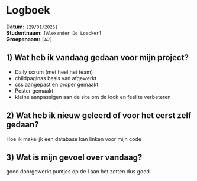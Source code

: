 # Logboek

**Datum:** `[29/01/2025]`  
**Studentnaam:** `[Alexander De Loecker]`  
**Groepsnaam:** `[A2]`



## 1) Wat heb ik vandaag gedaan voor mijn project?

- Daily scrum (met heel het team)
- childpaginas basis van afgewerkt
- css aangepast en proper gemaakt
- Poster gemaakt
- kleine aanpassigen aan de site om de look en feel te verbeteren

## 2) Wat heb ik nieuw geleerd of voor het eerst zelf gedaan?

Hoe ik makelijk een database kan linken voor mijn code

## 3) Wat is mijn gevoel over vandaag?

goed doorgewerkt puntjes op de I aan het zetten dus goed

